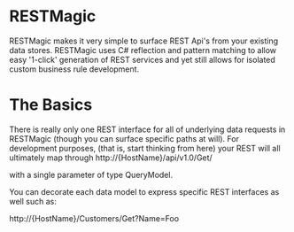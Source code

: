 #  RESTMagic

RESTMagic makes it very simple to surface REST Api's from your existing data stores.  RESTMagic uses C# reflection and pattern matching to allow easy '1-click' generation of REST services and yet still allows for isolated custom business rule development.


# The Basics

There is really only one REST interface for all of underlying data requests in RESTMagic (though you can surface specific paths at will).  For development purposes, (that is, start thinking from here) your REST will all ultimately map through 
http://{HostName}/api/v1.0/Get/

with a single parameter of type QueryModel.

You can decorate each data model to express specific REST interfaces as well such as:

http://{HostName}/Customers/Get?Name=Foo


